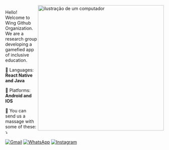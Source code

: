 <img src="https://github.com/user-attachments/assets/e745f5bd-7e01-42ee-9e16-553e9db3c954" alt="ilustração de um computador" min-width="400px" max-width="400px" width="400px" align="right">


<p align="left"> 
  Hello! Welcome to Wing Github Organization.<br>
  We are a research group developing a gamefied app of inclusive education.
</p>

<p align="left">

  🦄 Languages: **React Native and Java**
</p>

<p align="left">
  
  💼 Platforms: **Android and IOS**
</p>

<p align="left">
  
  💌 You can send us a massage with some of these: ⤵️
</p>


<p align="left">
  <a href="https://mail.google.com/mail/?view=cm&to=afagames.services@gmail.com" title="Gmail" target="_blank" rel="noopener noreferrer">
  <img src="https://img.shields.io/badge/-Gmail-FF0000?style=flat-square&labelColor=FF0000&logo=gmail&logoColor=white&link=https://mail.google.com/mail/?view=cm&to=victor@gmail.com" alt="Gmail"/></a>
  <a href="https://wa.me/5581993190503" title="WhatsApp" target="_blank" rel="noopener noreferrer">
  <img src="https://img.shields.io/badge/-WhatsApp-25d366?style=flat-square&labelColor=25d366&logo=whatsapp&logoColor=white&link=https://wa.me/5581993190503" alt="WhatsApp"/></a>
  <a href="https://www.instagram.com/vituisdev/" title="Instagram" target="_blank" rel="noopener noreferrer">
  <img src="https://img.shields.io/badge/-Instagram-DF0174?style=flat-square&labelColor=DF0174&logo=instagram&logoColor=white&link=https://www.instagram.com/fariaslrc/" alt="Instagram"/></a>
</p>
